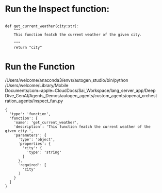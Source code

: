 # Run the Inspect function:

```

def get_current_weather(city:str):
    """
    This function featch the current weather of the given city.

    """
    return "city"

```


# Run the Function
/Users/welcome/anaconda3/envs/autogen_studio/bin/python /Users/welcome/Library/Mobile Documents/com~apple~CloudDocs/Sai_Workspace/lang_server_app/DeepDive_GenAI/Agents_Demos/autogen_agents/custom_agents/openai_orchestration_agents/inspect_fun.py 


```
{
  'type': 'function',
  'function': {
    'name': 'get_current_weather',
    'description': 'This function featch the current weather of the given city.',
    'parameters': {
      'type': 'object',
      'properties': {
        'city': {
          'type': 'string'
        }
      },
      'required': [
        'city'
      ]
    }
  }
}

```
